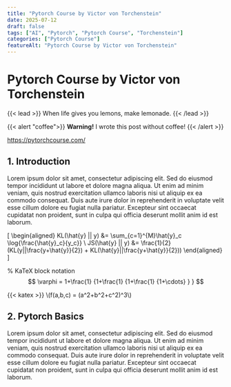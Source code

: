 ```yaml
---
title: "Pytorch Course by Victor von Torchenstein"
date: 2025-07-12
draft: false
tags: ["AI", "Pytorch", "Pytorch Course", "Torchenstein"]
categories: ["Pytorch Course"]
featureAlt: "Pytorch Course by Victor von Torchenstein"
---
```




# Pytorch Course by Victor von Torchenstein


{{< lead >}}
When life gives you lemons, make lemonade.
{{< /lead >}}

{{< alert  "coffee">}}
**Warning!** I wrote this post without coffee!
{{< /alert >}}


https://pytorchcourse.com/


## 1. Introduction

Lorem ipsum dolor sit amet, consectetur adipiscing elit. Sed do eiusmod tempor incididunt ut labore et dolore magna aliqua. Ut enim ad minim veniam, quis nostrud exercitation ullamco laboris nisi ut aliquip ex ea commodo consequat. Duis aute irure dolor in reprehenderit in voluptate velit esse cillum dolore eu fugiat nulla pariatur. Excepteur sint occaecat cupidatat non proident, sunt in culpa qui officia deserunt mollit anim id est laborum.

\[
\begin{aligned}
KL(\hat{y} || y) &= \sum_{c=1}^{M}\hat{y}_c \log{\frac{\hat{y}_c}{y_c}} \\
JS(\hat{y} || y) &= \frac{1}{2}(KL(y||\frac{y+\hat{y}}{2}) + KL(\hat{y}||\frac{y+\hat{y}}{2}))
\end{aligned}
\]

% KaTeX block notation
$$
 \varphi = 1+\frac{1} {1+\frac{1} {1+\frac{1} {1+\cdots} } }
$$

{{< katex >}}
\\(f(a,b,c) = (a^2+b^2+c^2)^3\\)


## 2. Pytorch Basics

Lorem ipsum dolor sit amet, consectetur adipiscing elit. Sed do eiusmod tempor incididunt ut labore et dolore magna aliqua. Ut enim ad minim veniam, quis nostrud exercitation ullamco laboris nisi ut aliquip ex ea commodo consequat. Duis aute irure dolor in reprehenderit in voluptate velit esse cillum dolore eu fugiat nulla pariatur. Excepteur sint occaecat cupidatat non proident, sunt in culpa qui officia deserunt mollit anim id est laborum.







